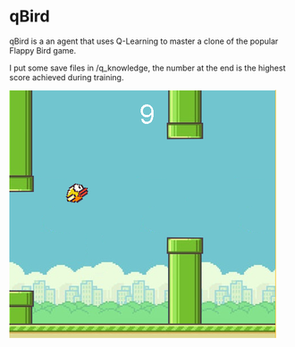 # qBird
qBird is a an agent that uses Q-Learning to master a clone of the popular Flappy Bird game.

I put some save files in /q_knowledge, the number at the end is the highest score achieved during training.

![Alt text](lib/qBirdinaction.PNG?raw=true "here's a picture of qBird playing =)")

